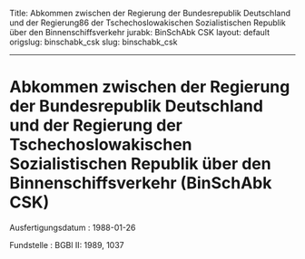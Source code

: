 Title: Abkommen zwischen der Regierung der Bundesrepublik Deutschland und der Regierung86
  der Tschechoslowakischen Sozialistischen Republik über den Binnenschiffsverkehr
jurabk: BinSchAbk CSK
layout: default
origslug: binschabk_csk
slug: binschabk_csk

---

# Abkommen zwischen der Regierung der Bundesrepublik Deutschland und der Regierung der Tschechoslowakischen Sozialistischen Republik über den Binnenschiffsverkehr (BinSchAbk CSK)

Ausfertigungsdatum
:   1988-01-26

Fundstelle
:   BGBl II: 1989, 1037

